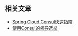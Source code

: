 ## 相关文章

+ [Spring Cloud Consul快速指南](http://tu-yucheng.github.io/springcloud/2023/05/13/spring-cloud-consul.html)
+ [使用Consul的领导选举](http://tu-yucheng.github.io/springcloud/2023/05/13/consul-leadership-election.html)